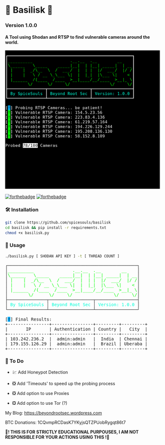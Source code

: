 # 🐍 Basilisk 🐍

### Version 1.0.0

#### A Tool using Shodan and RTSP to find vulnerable cameras around the world.

![](basilisk.PNG)

[![forthebadge](https://forthebadge.com/images/badges/made-with-python.svg)](https://forthebadge.com)
[![forthebadge](https://forthebadge.com/images/badges/built-with-love.svg)](https://forthebadge.com)

### 🛠 Installation

```sh
git clone https://github.com/spicesouls/basilisk
cd basilisk && pip install -r requirements.txt
chmod +x basilisk.py
```

### 📃 Usage

```sh
./basilisk.py [ SHODAN API KEY ] -t [ THREAD COUNT ]
```

<pre>┌──────────────────────────────────────────────────┐
│<font color="#00FF00">__________               .__.__  .__        __    </font>│
│<font color="#00FF00">\______   \_____    _____|__|  | |__| _____|  | __</font>│
│<font color="#00FF00"> |    |  _/\__  \  /  ___/  |  | |  |/  ___/  |/ /</font>│
│<font color="#00FF00"> |    |   \ / __ \_\___ \|  |  |_|  |\___ \|    &lt; </font>│
│<font color="#00FF00"> |______  /(____  /____  &gt;__|____/__/____  &gt;__|_ \</font>│
│<font color="#00FF00">        \/      \/     \/                \/     \/</font>│
├───────────────┬─────────────────┬────────────────┤
│ <font color="#00FFD7">By SpiceSouls</font> │ <font color="#00FFD7">Beyond Root Sec</font> │ <font color="#00FFD7">Version: 1.0.0</font> │
└───────────────┴─────────────────┴────────────────┘

[<span style="background-color:#00AFFF"><font color="#000000">!</font></span>] Final Results:
+----------------+----------------+---------+---------+
|       IP       | Authentication | Country |   City  |
+----------------+----------------+---------+---------+
| 103.242.236.2  |  admin:admin   |  India  | Chennai |
| 179.155.126.29 |  admin:admin   |  Brazil | Uberaba |
+----------------+----------------+---------+---------+</pre>

### 📌 To Do

* 💹 Add Honeypot Detection 

* ❎ Add 'Timeouts' to speed up the probing process

* ❎ Add option to use Proxies

* ❎ Add option to use Tor (?)

My Blog: https://beyondrootsec.wordpress.com

BTC Donations: 1CQvmpRCDasK7YKyjsQTZPUobRygqt86t7

**🚧! THIS IS FOR STRICTLY EDUCATIONAL PURPOUSES, I AM NOT RESPONSIBLE FOR YOUR ACTIONS USING THIS !🚧**
